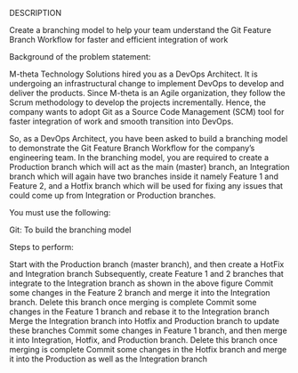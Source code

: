 DESCRIPTION

Create a branching model to help your team understand the Git Feature Branch Workflow for faster and efficient integration of work

Background of the problem statement:

M-theta Technology Solutions hired you as a DevOps Architect. It is undergoing an infrastructural change to implement DevOps to develop and deliver the products. Since M-theta is an Agile organization, they follow the Scrum methodology to develop the projects incrementally. Hence, the company wants to adopt Git as a Source Code Management (SCM) tool for faster integration of work and smooth transition into DevOps.

So, as a DevOps Architect, you have been asked to build a branching model to demonstrate the Git Feature Branch Workflow for the company’s engineering team. In the branching model, you are required to create a Production branch which will act as the main (master) branch, an Integration branch which will again have two branches inside it namely Feature 1 and Feature 2, and a Hotfix branch which will be used for fixing any issues that could come up from Integration or Production branches.

You must use the following:

Git: To build the branching model

Steps to perform:

Start with the Production branch (master branch), and then create a HotFix  and Integration branch
Subsequently, create Feature 1 and 2 branches that integrate to the Integration branch as shown in the above figure
Commit some changes in the Feature 2 branch and merge it into the Integration branch. Delete this branch once merging is complete
Commit some changes in the Feature 1 branch and rebase it to the Integration branch
Merge the Integration branch into Hotfix and Production branch to update these branches
Commit some changes in Feature 1 branch, and then merge it into Integration, Hotfix, and Production branch. Delete this branch once merging is complete
Commit some changes in the Hotfix branch and merge it into the Production as well as the Integration branch
